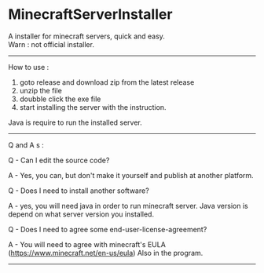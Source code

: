 # MinecraftServerInstaller
A installer for minecraft servers, quick and easy.  
Warn : not official installer.

-------------------------------------------------------------

How to use : 
1. goto release and download zip from the latest release
2. unzip the file
3. doubble click the exe file
4. start installing the server with the instruction.

Java is require to run the installed server.

-------------------------------------------------------------

Q and A s :

Q - Can I edit the source code?

A - Yes, you can, but don't make it yourself and publish at another platform.

Q - Does I need to install another software?

A - yes, you will need java in order to run minecraft server. Java version is depend on what server version you installed.

Q - Does I need to agree some end-user-license-agreement?

A - You will need to agree with minecraft's EULA (https://www.minecraft.net/en-us/eula)
    Also in the program.

-------------------------------------------------------------
